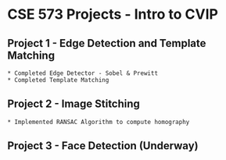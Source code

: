 # CSE 573 Projects - Intro to CVIP

## Project 1 - Edge Detection and Template Matching
    * Completed Edge Detector - Sobel & Prewitt
    * Completed Template Matching

## Project 2 - Image Stitching
    * Implemented RANSAC Algorithm to compute homography

## Project 3 - Face Detection (Underway)
